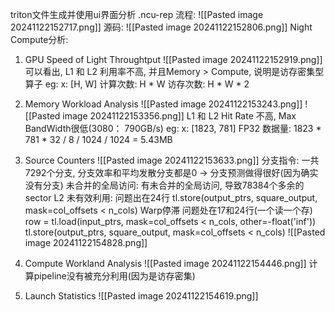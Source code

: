 triton文件生成并使用ui界面分析 .ncu-rep 流程:
![[Pasted image 20241122152717.png]]
源码:
![[Pasted image 20241122152806.png]]
Night Compute分析:
1. GPU Speed of Light Throughtput
![[Pasted image 20241122152919.png]]
	可以看出, L1 和 L2 利用率不高, 并且Memory > Compute, 说明是访存密集型算子
	eg: x: [H, W]
		计算次数: H * W   访存次数: H * W * 2

2. Memory Workload Analysis
![[Pasted image 20241122153243.png]]
![[Pasted image 20241122153356.png]]
	L1 和 L2 Hit Rate 不高, Max BandWidth很低(3080： 790GB/s)
	eg: x: [1823, 781] FP32
		数据量: 1823 * 781 * 32 / 8 / 1024 / 1024 = 5.43MB

3. Source Counters
![[Pasted image 20241122153633.png]]
	分支指令:
		一共7292个分支, 分支效率和平均发散分支都是0 -> 分支预测做得很好(因为确实没有分支)
	未合并的全局访问:
		有未合并的全局访问, 导致78384个多余的sector
	L2 未有效利用:
		问题出在24行
			tl.store(output_ptrs, square_output, mask=col_offsets < n_cols)
	Warp停滞
		问题处在17和24行(一个读一个存)
			row = tl.load(input_ptrs, mask=col_offsets < n_cols, other=-float('inf'))
			tl.store(output_ptrs, square_output, mask=col_offsets < n_cols)
			![[Pasted image 20241122154828.png]]
1. Compute Workland Analysis
![[Pasted image 20241122154446.png]]
	计算pipeline没有被充分利用(因为是访存密集)

5. Launch Statistics
![[Pasted image 20241122154619.png]]